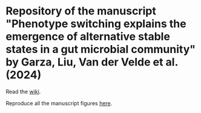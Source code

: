 # Repository of the manuscript **"Phenotype switching explains the emergence of alternative stable states in a gut microbial community"** by Garza, Liu, Van der Velde et al. (2024)

Read the [wiki](https://github.com/danielriosgarza/hungerGamesModel/wiki).

Reproduce all the manuscript figures [here](https://github.com/danielriosgarza/hungerGamesModel/blob/main/multistabilitymanuscript.ipynb).
